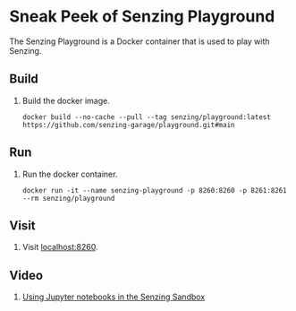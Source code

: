 # Sneak Peek of Senzing Playground

The Senzing Playground is a Docker container that is used to play with Senzing.

## Build

1. Build the docker image.

   ```console
   docker build --no-cache --pull --tag senzing/playground:latest https://github.com/senzing-garage/playground.git#main
   ```

## Run

1. Run the docker container.

   ```console
   docker run -it --name senzing-playground -p 8260:8260 -p 8261:8261 --rm senzing/playground
   ```

## Visit

1. Visit [localhost:8260].

[localhost:8260]: http://localhost:8260

## Video

1. [Using Jupyter notebooks in the Senzing Sandbox]

[Using Jupyter notebooks in the Senzing Sandbox]: https://senzing.dockter.com/files/presentations/jupyter-sandbox.mp4
